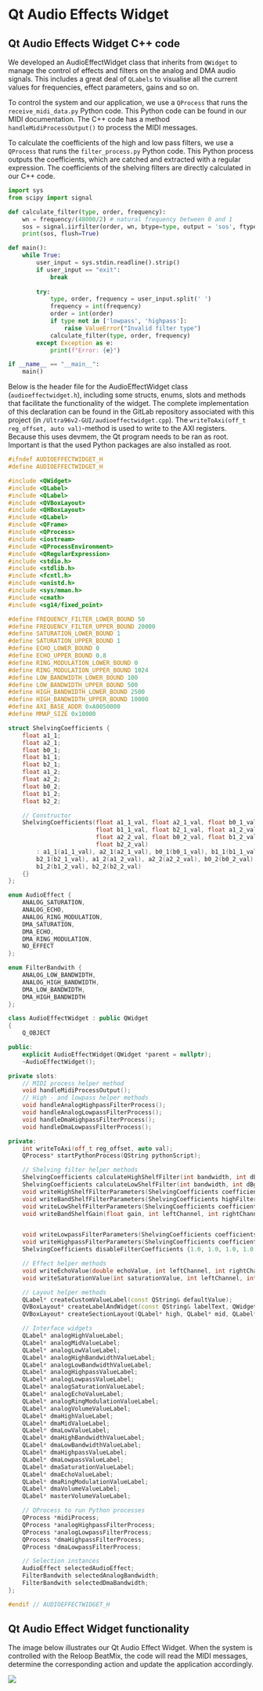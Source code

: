 # Qt Audio Effects Widget

## Qt Audio Effects Widget C++ code

We developed an AudioEffectWidget class that inherits from `QWidget` to manage the control of effects and filters on the analog and DMA audio signals. This includes a great deal of `QLabels` to visualise all the current values for frequencies, effect parameters, gains and so on.

To control the system and our application, we use a `QProcess` that runs the `receive_midi_data.py` Python code. This Python code can be found in our MIDI documentation. The C++ code has a method `handleMidiProcessOutput()` to process the MIDI messages.

To calculate the coefficients of the high and low pass filters, we use a `QProcess` that runs the `filter_process.py` Python code. This Python process outputs the coefficients, which are catched and extracted with a regular expression. The coefficients of the shelving filters are directly calculated in our C++ code.

```python
import sys
from scipy import signal

def calculate_filter(type, order, frequency):
    wn = frequency/(48000/2) # natural frequency between 0 and 1
    sos = signal.iirfilter(order, wn, btype=type, output = 'sos', ftype='butter')
    print(sos, flush=True)

def main():
    while True:
        user_input = sys.stdin.readline().strip()
        if user_input == "exit":
            break
    
        try:
            type, order, frequency = user_input.split(' ')
            frequency = int(frequency)
            order = int(order)
            if type not in ['lowpass', 'highpass']:
                raise ValueError("Invalid filter type")
            calculate_filter(type, order, frequency)
        except Exception as e:
            print(f"Error: {e}")

if __name__ == "__main__":
    main()
```

Below is the header file for the AudioEffectWidget class (`audioeffectwidget.h`), including some structs, enums, slots and methods that facilitate the functionality of the widget. The complete implementation of this declaration can be found in the GitLab repository associated with this project (in `/Ultra96v2-GUI/audioeffectwidget.cpp`). The `writeToAxi(off_t reg_offset, auto val)`-method is used to write to the AXI registers. Because this uses devmem, the Qt program needs to be ran as root. Important is that the used Python packages are also installed as root.

```cpp
#ifndef AUDIOEFFECTWIDGET_H
#define AUDIOEFFECTWIDGET_H

#include <QWidget>
#include <QLabel>
#include <QLabel>
#include <QVBoxLayout>
#include <QHBoxLayout>
#include <QLabel>
#include <QFrame>
#include <QProcess>
#include <iostream>
#include <QProcessEnvironment>
#include <QRegularExpression>
#include <stdio.h>
#include <stdlib.h>
#include <fcntl.h>
#include <unistd.h>
#include <sys/mman.h>
#include <cmath>
#include <sg14/fixed_point>

#define FREQUENCY_FILTER_LOWER_BOUND 50
#define FREQUENCY_FILTER_UPPER_BOUND 20000
#define SATURATION_LOWER_BOUND 1
#define SATURATION_UPPER_BOUND 1
#define ECHO_LOWER_BOUND 0
#define ECHO_UPPER_BOUND 0.8
#define RING_MODULATION_LOWER_BOUND 0
#define RING_MODULATION_UPPER_BOUND 1024
#define LOW_BANDWIDTH_LOWER_BOUND 100
#define LOW_BANDWIDTH_UPPER_BOUND 500
#define HIGH_BANDWIDTH_LOWER_BOUND 2500
#define HIGH_BANDWIDTH_UPPER_BOUND 10000
#define AXI_BASE_ADDR 0xA0050000
#define MMAP_SIZE 0x10000

struct ShelvingCoefficients {
    float a1_1;
    float a2_1;
    float b0_1;
    float b1_1;
    float b2_1;
    float a1_2;
    float a2_2;
    float b0_2;
    float b1_2;
    float b2_2;

    // Constructor
    ShelvingCoefficients(float a1_1_val, float a2_1_val, float b0_1_val,
                         float b1_1_val, float b2_1_val, float a1_2_val,
                         float a2_2_val, float b0_2_val, float b1_2_val,
                         float b2_2_val)
        : a1_1(a1_1_val), a2_1(a2_1_val), b0_1(b0_1_val), b1_1(b1_1_val),
        b2_1(b2_1_val), a1_2(a1_2_val), a2_2(a2_2_val), b0_2(b0_2_val),
        b1_2(b1_2_val), b2_2(b2_2_val)
    {}
};

enum AudioEffect {
    ANALOG_SATURATION,
    ANALOG_ECHO,
    ANALOG_RING_MODULATION,
    DMA_SATURATION,
    DMA_ECHO,
    DMA_RING_MODULATION,
    NO_EFFECT
};

enum FilterBandwith {
    ANALOG_LOW_BANDWIDTH,
    ANALOG_HIGH_BANDWIDTH,
    DMA_LOW_BANDWIDTH,
    DMA_HIGH_BANDWIDTH
};

class AudioEffectWidget : public QWidget
{
    Q_OBJECT

public:
    explicit AudioEffectWidget(QWidget *parent = nullptr);
    ~AudioEffectWidget();

private slots:
    // MIDI process helper method
    void handleMidiProcessOutput();
    // High - and lowpass helper methods
    void handleAnalogHighpassFilterProcess();
    void handleAnalogLowpassFilterProcess();
    void handleDmaHighpassFilterProcess();
    void handleDmaLowpassFilterProcess();

private:
    int writeToAxi(off_t reg_offset, auto val);
    QProcess* startPythonProcess(QString pythonScript);

    // Shelving filter helper methods
    ShelvingCoefficients calculateHighShelfFilter(int bandwidth, int dBgain);
    ShelvingCoefficients calculateLowShelfFilter(int bandwidth, int dBgain);
    void writeHighShelfFilterParameters(ShelvingCoefficients coefficients, int leftChannel, int rightChannel);
    void writeBandShelfFilterParameters(ShelvingCoefficients highFilterCoefficients, ShelvingCoefficients lowFilterCoefficients, int leftChannel, int rightChannel);
    void writeLowShelfFilterParameters(ShelvingCoefficients coefficients, int leftChannel, int rightChannel);
    void writeBandShelfGain(float gain, int leftChannel, int rightChannel);


    void writeLowpassFilterParameters(ShelvingCoefficients coefficients, int leftChannel, int rightChannel);
    void writeHighpassFilterParameters(ShelvingCoefficients coefficients, int leftChannel, int rightChannel);
    ShelvingCoefficients disableFilterCoefficients {1.0, 1.0, 1.0, 1.0, 1.0, 1.0, 1.0, 1.0, 1.0, 1.0};

    // Effect helper methods
    void writeEchoValue(double echoValue, int leftChannel, int rightChannel);
    void writeSaturationValue(int saturationValue, int leftChannel, int rightChannel);

    // Layout helper methods
    QLabel* createCustomValueLabel(const QString& defaultValue);
    QVBoxLayout* createLabelAndWidget(const QString& labelText, QWidget* widget, QWidget* parent);
    QVBoxLayout* createSectionLayout(QLabel* high, QLabel* mid, QLabel* low, QLabel* highPass, QLabel* lowPass, QLabel* volume, QLabel* saturation, QLabel* echo, QLabel* ringMod, QLabel* highBandwidth, QLabel* lowBandwidth, const QString& sectionTitle, QWidget* parent);

    // Interface widgets
    QLabel* analogHighValueLabel;
    QLabel* analogMidValueLabel;
    QLabel* analogLowValueLabel;
    QLabel* analogHighBandwidthValueLabel;
    QLabel* analogLowBandwidthValueLabel;
    QLabel* analogHighpassValueLabel;
    QLabel* analogLowpassValueLabel;
    QLabel* analogSaturationValueLabel;
    QLabel* analogEchoValueLabel;
    QLabel* analogRingModulationValueLabel;
    QLabel* analogVolumeValueLabel;
    QLabel* dmaHighValueLabel;
    QLabel* dmaMidValueLabel;
    QLabel* dmaLowValueLabel;
    QLabel* dmaHighBandwidthValueLabel;
    QLabel* dmaLowBandwidthValueLabel;
    QLabel* dmaHighpassValueLabel;
    QLabel* dmaLowpassValueLabel;
    QLabel* dmaSaturationValueLabel;
    QLabel* dmaEchoValueLabel;
    QLabel* dmaRingModulationValueLabel;
    QLabel* dmaVolumeValueLabel;
    QLabel* masterVolumeValueLabel;

    // QProcess to run Python processes
    QProcess *midiProcess;
    QProcess *analogHighpassFilterProcess;
    QProcess *analogLowpassFilterProcess;
    QProcess *dmaHighpassFilterProcess;
    QProcess *dmaLowpassFilterProcess;

    // Selection instances
    AudioEffect selectedAudioEffect;
    FilterBandwith selectedAnalogBandwidth;
    FilterBandwith selectedDmaBandwidth;
};

#endif // AUDIOEFFECTWIDGET_H

```

## Qt Audio Effect Widget functionality

The image below illustrates our Qt Audio Effect Widget. When the system is controlled with the Reloop BeatMix, the code will read the MIDI messages, determine the corresponding action and update the application accordingly.

<img src="/img/qt-audio-effect-widget.png"/>
